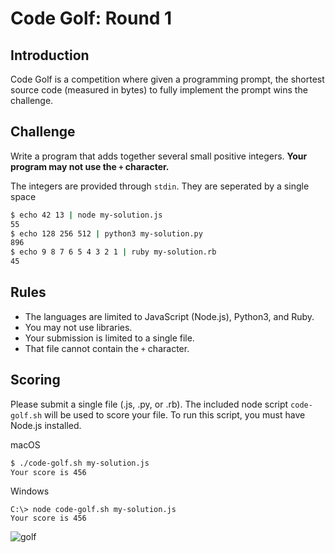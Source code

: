 Code Golf: Round 1
===========================

## Introduction

Code Golf is a competition where given a programming prompt, the shortest source code (measured in bytes) to fully implement the prompt wins the challenge.

## Challenge

Write a program that adds together several small positive integers. **Your program may not use the `+` character.**

The integers are provided through `stdin`. They are seperated by a single space

```bash
$ echo 42 13 | node my-solution.js
55
$ echo 128 256 512 | python3 my-solution.py
896
$ echo 9 8 7 6 5 4 3 2 1 | ruby my-solution.rb
45
``` 

## Rules

* The languages are limited to JavaScript (Node.js), Python3, and Ruby. 
* You may not use libraries. 
* Your submission is limited to a single file. 
* That file cannot contain the `+` character.

## Scoring

Please submit a single file (.js, .py, or .rb). The included node script `code-golf.sh` will be used to score your file. To run this script, you must have Node.js installed.

macOS
```bash
$ ./code-golf.sh my-solution.js
Your score is 456
```

Windows
```
C:\> node code-golf.sh my-solution.js
Your score is 456
```


![golf](https://media.giphy.com/media/l2SqdN3BeFQzEG9Dq/giphy.gif)
